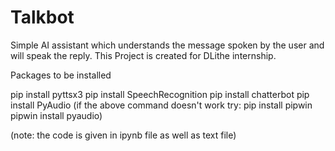 # Talkbot
Simple AI assistant which understands the message spoken by the user and will speak the reply. This Project is created for DLithe internship. 

Packages to be installed

pip install pyttsx3
pip install SpeechRecognition
pip install chatterbot
pip install PyAudio
(if the above command doesn't work try:
pip install pipwin
pipwin install pyaudio)

(note: the code is given in ipynb file as well as text file)
